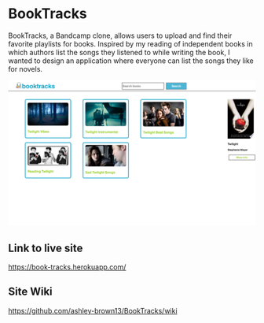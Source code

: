 # BookTracks

BookTracks, a Bandcamp clone, allows users to upload and find their favorite playlists for books. Inspired by my reading of independent books in which authors list the songs they listened to while writing the book, I wanted to design an application where everyone can list the songs they like for novels.

![Book Page](https://github.com/ashley-brown13/BookTracks/blob/main/images/Screen%20Shot%202021-06-04%20at%202.15.14%20PM.png)

## Link to live site
https://book-tracks.herokuapp.com/

## Site Wiki
https://github.com/ashley-brown13/BookTracks/wiki
